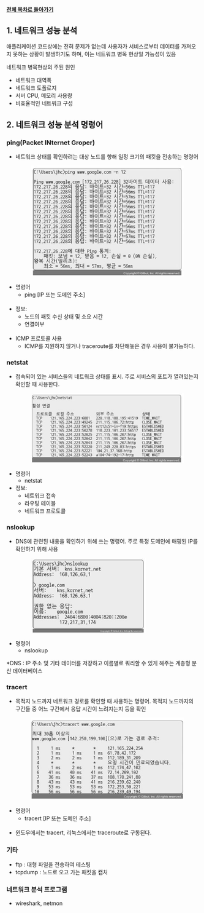 #### [전체 목차로 돌아가기](../README.md)
## 1. 네트워크 성능 분석
애플리케이션 코드상에는 전혀 문제가 없는데 사용자가 서비스로부터 데이터를 가져오지 못하는 상황이 발생하기도 하며, 이는 네트워크 병목 현상일 가능성이 있음

네트워크 병목현상의 주된 원인
- 네트워크 대역폭
- 네트워크 토폴로지
- 서버 CPU, 메모리 사용량
- 비효율적인 네트워크 구성

## 2. 네트워크 성능 분석 명령어
### ping(Packet INternet Groper)
- 네트워크 상태를 확인하려는 대상 노드를 향해 일정 크기의 패킷을 전송하는 명령어<br>
    <figure>
    <img src="../imgsrc/ping.JPG" width=400>
    </figure>
- 명령어
    - ping [IP 또는 도메인 주소]<br><br>
- 정보:
    - 노드의 패킷 수신 상태 및 소요 시간
    - 연결여부<br><br>
- ICMP 프로토콜 사용
    - ICMP를 지원하지 않거나 traceroute를 차단해놓은 경우 사용이 불가능하다.

### netstat
- 접속되어 있는 서비스들의 네트워크 상태를 표시. 주로 서비스의 포트가 열려있는지 확인할 때 사용한다.<br>
    <figure>
    <img src="../imgsrc/netstat.JPG" width=450>
    </figure>
- 명령어
    - netstat
- 정보:
    - 네트워크 접속
    - 라우팅 테이블
    - 네트워크 프로토콜

### nslookup
- DNS에 관련된 내용을 확인하기 위해 쓰는 명령어. 주로 특정 도메인에 매핑된 IP를 확인하기 위해 사용<br>
    <figure>
    <img src="../imgsrc/nslookup.JPG" width=300>
    </figure>
- 명령어
    - nslookup<br>

*DNS : IP 주소 및 기타 데이터를 저장하고 이름별로 쿼리할 수 있게 해주는 계층형 분산 데이터베이스

### tracert
- 목적지 노드까지 네트워크 경로를 확인할 때 사용하는 명령어. 목적지 노드까지의 구간들 중 어느 구간에서 응답 시간이 느려지는지 등을 확인<br>
    <figure>
    <img src="../imgsrc/tracert.JPG" width=400>
    </figure>
- 명령어
    - tracert [IP 또는 도메인 주소]<br><br>
- 윈도우에서는 tracert, 리눅스에서는 traceroute로 구동된다.

### 기타
- ftp : 대형 파일을 전송하여 테스팅
- tcpdump : 노드로 오고 가는 패킷을 캡처
### 네트워크 분석 프로그램
- wireshark, netmon
